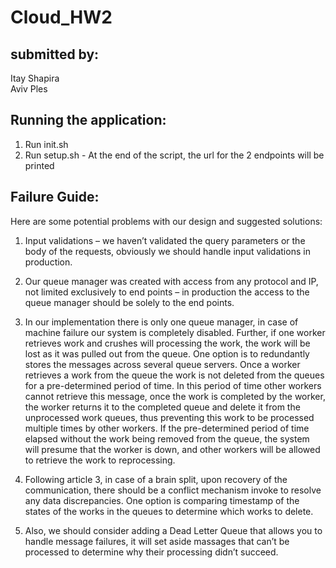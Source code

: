 # Cloud_HW2

## submitted by:

Itay Shapira <br/>
Aviv Ples
 ## Running the application:
1. Run init.sh
2. Run setup.sh - At the end of the script, the url for the 2 endpoints will be printed 


## Failure Guide:
Here are some potential problems with our design and suggested solutions: <br/>
1.	Input validations – we haven’t validated the query parameters or the body of the requests, obviously we should handle input validations in production.

2.	Our queue manager was created with access from any protocol and IP, not limited exclusively to end points – in production the access to the queue manager should be solely to the end points. <br>

3.	 In our implementation there is only one queue manager, in case of machine failure our system is completely disabled. Further, if one worker retrieves work and crushes will processing the work, the work will be lost as it was pulled out from the queue. One option is to redundantly stores the messages across several queue servers. Once a worker retrieves a work from the queue the work is not deleted from the queues for a pre-determined period of time. In this period of time other workers cannot retrieve this message, once the work is completed by the worker, the worker returns it to the completed queue and delete it from the unprocessed work queues, thus preventing this work to be processed multiple times by other workers. If the pre-determined period of time elapsed without the work being removed from the queue, the system will presume that the worker is down, and other workers will be allowed to retrieve the work to reprocessing. <br/>

4.	Following article 3, in case of a brain split, upon recovery of the communication, there should be a conflict mechanism invoke to resolve any data discrepancies. One option is comparing timestamp of the states of the works in the queues to determine which works to delete.  <br/>

5.	Also, we should consider adding a Dead Letter Queue that allows you to handle message failures, it will set aside massages that can’t be processed to determine why their processing didn’t succeed.

